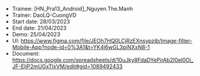 + Trainee: [HN_Pra13_Android]_Nguyen.The.Manh
+ Trainer: DaoLQ-CuongVD
+ Start date: 28/03/2023
+ End date: 21/04/2023
+ Demo: 25/04/2023
+ UI: https://www.figma.com/file/JEOh7HQ0LCjRzEXnsypzjb/Image-filter-Mobile-App?node-id=0%3A1&t=YK4i6wGL3piNXxN8-1
+ Document: https://docs.google.com/spreadsheets/d/10uJky8FdaDYePirAb2I0el0Oi_JF-EIjP2mUGxTlxVM/edit#gid=1089492433
